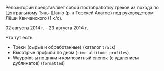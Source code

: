 Репозиторий представляет собой постобработку треков
из похода по Центральному Тянь-Шаню (р-н Терскей Алатоо)
под руководством Лёши Квичанского (1 к/c).

02 августа 2014 г. - 23 августа 2014 г.

Что тут есть:

* Треки (сырые и обработанные) (каталог `track`)
* Высотрые профили по дням (`time-altitude-profiles`)
* Waypoint-ы по дням и композитный слепок (с удалением дубликатов) (`formatted`)
